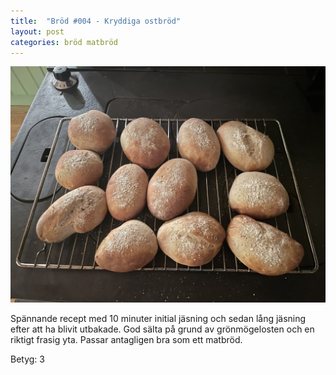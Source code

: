 ```yaml
---
title:  "Bröd #004 - Kryddiga ostbröd"
layout: post
categories: bröd matbröd
---
```


![Kryddiga ostbröd](/images/004-kryddiga-ostbrod.jpeg)

Spännande recept med 10 minuter initial jäsning och sedan lång jäsning efter att ha blivit utbakade. God sälta på grund av grönmögelosten och en riktigt frasig yta. Passar antagligen bra som ett matbröd.

Betyg: 3
